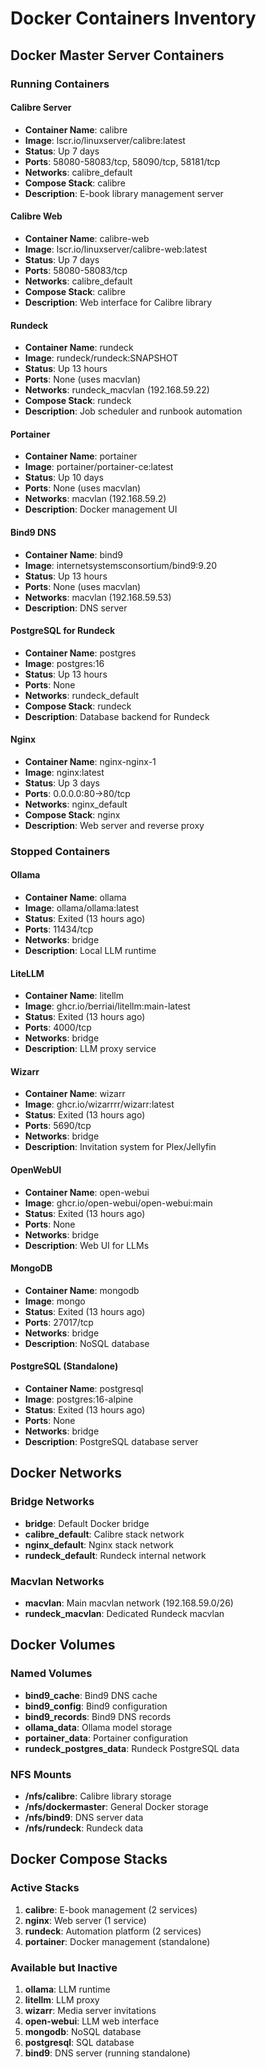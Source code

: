 # Docker Containers Inventory

## Docker Master Server Containers

### Running Containers

#### Calibre Server
- **Container Name**: calibre
- **Image**: lscr.io/linuxserver/calibre:latest
- **Status**: Up 7 days
- **Ports**: 58080-58083/tcp, 58090/tcp, 58181/tcp
- **Networks**: calibre_default
- **Compose Stack**: calibre
- **Description**: E-book library management server

#### Calibre Web
- **Container Name**: calibre-web
- **Image**: lscr.io/linuxserver/calibre-web:latest
- **Status**: Up 7 days
- **Ports**: 58080-58083/tcp
- **Networks**: calibre_default
- **Compose Stack**: calibre
- **Description**: Web interface for Calibre library

#### Rundeck
- **Container Name**: rundeck
- **Image**: rundeck/rundeck:SNAPSHOT
- **Status**: Up 13 hours
- **Ports**: None (uses macvlan)
- **Networks**: rundeck_macvlan (192.168.59.22)
- **Compose Stack**: rundeck
- **Description**: Job scheduler and runbook automation

#### Portainer
- **Container Name**: portainer
- **Image**: portainer/portainer-ce:latest
- **Status**: Up 10 days
- **Ports**: None (uses macvlan)
- **Networks**: macvlan (192.168.59.2)
- **Description**: Docker management UI

#### Bind9 DNS
- **Container Name**: bind9
- **Image**: internetsystemsconsortium/bind9:9.20
- **Status**: Up 13 hours
- **Ports**: None (uses macvlan)
- **Networks**: macvlan (192.168.59.53)
- **Description**: DNS server

#### PostgreSQL for Rundeck
- **Container Name**: postgres
- **Image**: postgres:16
- **Status**: Up 13 hours
- **Ports**: None
- **Networks**: rundeck_default
- **Compose Stack**: rundeck
- **Description**: Database backend for Rundeck

#### Nginx
- **Container Name**: nginx-nginx-1
- **Image**: nginx:latest
- **Status**: Up 3 days
- **Ports**: 0.0.0.0:80->80/tcp
- **Networks**: nginx_default
- **Compose Stack**: nginx
- **Description**: Web server and reverse proxy

### Stopped Containers

#### Ollama
- **Container Name**: ollama
- **Image**: ollama/ollama:latest
- **Status**: Exited (13 hours ago)
- **Ports**: 11434/tcp
- **Networks**: bridge
- **Description**: Local LLM runtime

#### LiteLLM
- **Container Name**: litellm
- **Image**: ghcr.io/berriai/litellm:main-latest
- **Status**: Exited (13 hours ago)
- **Ports**: 4000/tcp
- **Networks**: bridge
- **Description**: LLM proxy service

#### Wizarr
- **Container Name**: wizarr
- **Image**: ghcr.io/wizarrrr/wizarr:latest
- **Status**: Exited (13 hours ago)
- **Ports**: 5690/tcp
- **Networks**: bridge
- **Description**: Invitation system for Plex/Jellyfin

#### OpenWebUI
- **Container Name**: open-webui
- **Image**: ghcr.io/open-webui/open-webui:main
- **Status**: Exited (13 hours ago)
- **Ports**: None
- **Networks**: bridge
- **Description**: Web UI for LLMs

#### MongoDB
- **Container Name**: mongodb
- **Image**: mongo
- **Status**: Exited (13 hours ago)
- **Ports**: 27017/tcp
- **Networks**: bridge
- **Description**: NoSQL database

#### PostgreSQL (Standalone)
- **Container Name**: postgresql
- **Image**: postgres:16-alpine
- **Status**: Exited (13 hours ago)
- **Ports**: None
- **Networks**: bridge
- **Description**: PostgreSQL database server

## Docker Networks

### Bridge Networks
- **bridge**: Default Docker bridge
- **calibre_default**: Calibre stack network
- **nginx_default**: Nginx stack network
- **rundeck_default**: Rundeck internal network

### Macvlan Networks
- **macvlan**: Main macvlan network (192.168.59.0/26)
- **rundeck_macvlan**: Dedicated Rundeck macvlan

## Docker Volumes

### Named Volumes
- **bind9_cache**: Bind9 DNS cache
- **bind9_config**: Bind9 configuration
- **bind9_records**: Bind9 DNS records
- **ollama_data**: Ollama model storage
- **portainer_data**: Portainer configuration
- **rundeck_postgres_data**: Rundeck PostgreSQL data

### NFS Mounts
- **/nfs/calibre**: Calibre library storage
- **/nfs/dockermaster**: General Docker storage
- **/nfs/bind9**: DNS server data
- **/nfs/rundeck**: Rundeck data

## Docker Compose Stacks

### Active Stacks
1. **calibre**: E-book management (2 services)
2. **nginx**: Web server (1 service)
3. **rundeck**: Automation platform (2 services)
4. **portainer**: Docker management (standalone)

### Available but Inactive
1. **ollama**: LLM runtime
2. **litellm**: LLM proxy
3. **wizarr**: Media server invitations
4. **open-webui**: LLM web interface
5. **mongodb**: NoSQL database
6. **postgresql**: SQL database
7. **bind9**: DNS server (running standalone)